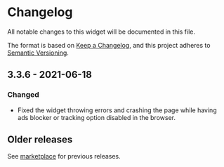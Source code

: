 # Changelog
All notable changes to this widget will be documented in this file.

The format is based on [Keep a Changelog](https://keepachangelog.com/en/1.0.0/), and this project adheres to [Semantic Versioning](https://semver.org/spec/v2.0.0.html).

## 3.3.6 - 2021-06-18

### Changed
- Fixed the widget throwing errors and crashing the page while having ads blocker or tracking option disabled in the browser.

## Older releases
See [marketplace](https://marketplace.mendix.com/link/component/105) for previous releases.
